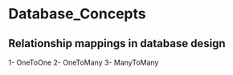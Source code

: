 # Database_Concepts

## Relationship mappings in database design
1- OneToOne
2- OneToMany
3- ManyToMany
